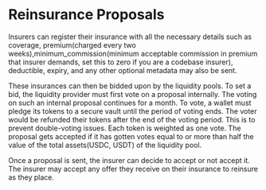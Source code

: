 # Reinsurance Proposals

Insurers can register their insurance with all the necessary details such as coverage, premium(charged every two weeks),minimum\_commission(minimum acceptable commission in premium that insurer demands, set this to zero if you are a codebase insurer), deductible, expiry, and any other optional metadata may also be sent.&#x20;

These insurances can then be bidded upon by the liquidity pools. To set a bid, the liquidity provider must first vote on a proposal internally. The voting on such an internal proposal continues for a month. To vote, a wallet must pledge its tokens to a secure vault until the period of voting ends. The voter would be refunded their tokens after the end of the voting period. This is to prevent double-voting issues. Each token is weighted as one vote. The proposal gets accepted if it has gotten votes equal to or more than half the value of the total assets(USDC, USDT) of the liquidity pool.

Once a proposal is sent, the insurer can decide to accept or not accept it. The insurer may accept any offer they receive on their insurance to reinsure as they place.
